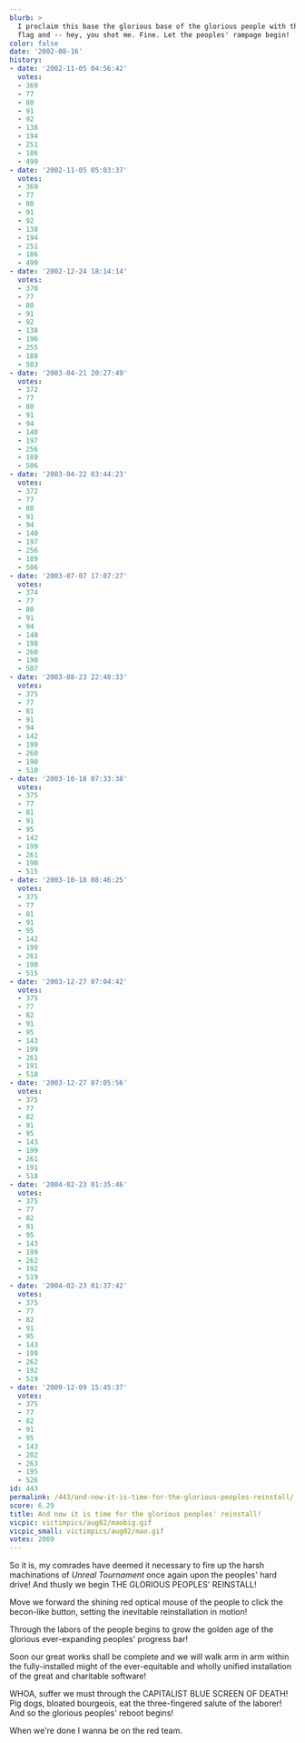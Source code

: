 ```yaml
---
blurb: >
  I proclaim this base the glorious base of the glorious people with the glorious
  flag and -- hey, you shot me. Fine. Let the peoples' rampage begin!
color: false
date: '2002-08-16'
history:
- date: '2002-11-05 04:56:42'
  votes:
  - 369
  - 77
  - 80
  - 91
  - 92
  - 138
  - 194
  - 251
  - 186
  - 499
- date: '2002-11-05 05:03:37'
  votes:
  - 369
  - 77
  - 80
  - 91
  - 92
  - 138
  - 194
  - 251
  - 186
  - 499
- date: '2002-12-24 18:14:14'
  votes:
  - 370
  - 77
  - 80
  - 91
  - 92
  - 138
  - 196
  - 255
  - 188
  - 503
- date: '2003-04-21 20:27:49'
  votes:
  - 372
  - 77
  - 80
  - 91
  - 94
  - 140
  - 197
  - 256
  - 189
  - 506
- date: '2003-04-22 03:44:23'
  votes:
  - 372
  - 77
  - 80
  - 91
  - 94
  - 140
  - 197
  - 256
  - 189
  - 506
- date: '2003-07-07 17:07:27'
  votes:
  - 374
  - 77
  - 80
  - 91
  - 94
  - 140
  - 198
  - 260
  - 190
  - 507
- date: '2003-08-23 22:48:33'
  votes:
  - 375
  - 77
  - 81
  - 91
  - 94
  - 142
  - 199
  - 260
  - 190
  - 510
- date: '2003-10-18 07:33:38'
  votes:
  - 375
  - 77
  - 81
  - 91
  - 95
  - 142
  - 199
  - 261
  - 190
  - 515
- date: '2003-10-18 08:46:25'
  votes:
  - 375
  - 77
  - 81
  - 91
  - 95
  - 142
  - 199
  - 261
  - 190
  - 515
- date: '2003-12-27 07:04:42'
  votes:
  - 375
  - 77
  - 82
  - 91
  - 95
  - 143
  - 199
  - 261
  - 191
  - 518
- date: '2003-12-27 07:05:56'
  votes:
  - 375
  - 77
  - 82
  - 91
  - 95
  - 143
  - 199
  - 261
  - 191
  - 518
- date: '2004-02-23 01:35:46'
  votes:
  - 375
  - 77
  - 82
  - 91
  - 95
  - 143
  - 199
  - 262
  - 192
  - 519
- date: '2004-02-23 01:37:42'
  votes:
  - 375
  - 77
  - 82
  - 91
  - 95
  - 143
  - 199
  - 262
  - 192
  - 519
- date: '2009-12-09 15:45:37'
  votes:
  - 375
  - 77
  - 82
  - 91
  - 95
  - 143
  - 202
  - 263
  - 195
  - 526
id: 443
permalink: /443/and-now-it-is-time-for-the-glorious-peoples-reinstall/
score: 6.29
title: And now it is time for the glorious peoples' reinstall!
vicpic: victimpics/aug02/maobig.gif
vicpic_small: victimpics/aug02/mao.gif
votes: 2069
---
```


So it is, my comrades have deemed it necessary to fire up the harsh
machinations of *Unreal Tournament* once again upon the peoples' hard
drive! And thusly we begin THE GLORIOUS PEOPLES' REINSTALL!

Move we forward the shining red optical mouse of the people to click the
becon-like button, setting the inevitable reinstallation in motion!

Through the labors of the people begins to grow the golden age of the
glorious ever-expanding peoples' progress bar!

Soon our great works shall be complete and we will walk arm in arm
within the fully-installed might of the ever-equitable and wholly
unified installation of the great and charitable software!

WHOA, suffer we must through the CAPITALIST BLUE SCREEN OF DEATH! Pig
dogs, bloated bourgeois, eat the three-fingered salute of the laborer!
And so the glorious peoples' reboot begins!

When we're done I wanna be on the red team.
